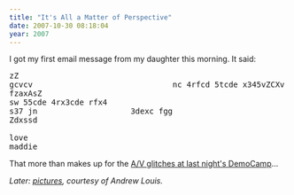 ```yaml
---
title: "It's All a Matter of Perspective"
date: 2007-10-30 08:18:04
year: 2007
---
```

I got my first email message from my daughter this morning.  It said:

<pre>
zZ
gcvcv                              nc 4rfcd 5tcde x345vZCXv  cCd
fzaxAsZ
sw 55cde 4rx3cde rfx4
s37 jn                    3dexc fgg
Zdxssd

love
maddie
</pre>

That more than makes up for the <a href="http://davidcrow.ca/article/1743/observe-analyze-design">A/V glitches at last night's DemoCamp</a>…

<em>Later: <a href="http://www.flickr.com/photos/hyfen/sets/72157602809625827">pictures</a>, courtesy of Andrew Louis.</em>
